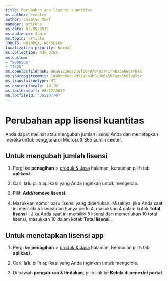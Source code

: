 ```yaml
---
title: Perubahan app lisensi kuantitas
ms.author: cmcatee
author: cmcatee-MSFT
manager: mnirkhe
ms.date: 07/09/2019
ms.audience: Admin
ms.topic: article
ROBOTS: NOINDEX, NOFOLLOW
localization_priority: Normal
ms.collection: Adm_O365
ms.custom:
- "9000568"
- "2425"
ms.openlocfilehash: 86a61336da218fb64876401741f4babe8958f64c
ms.sourcegitcommit: 1d98db8acb9959aba3b5e308a567ade6b62da56c
ms.translationtype: MT
ms.contentlocale: id-ID
ms.lasthandoff: 08/22/2019
ms.locfileid: "36519770"
---
```

# <a name="change-app-license-quantity"></a>Perubahan app lisensi kuantitas

Anda dapat melihat atau mengubah jumlah lisensi Anda dan menetapkan mereka untuk pengguna di Microsoft 365 admin center. 

## <a name="to-change-license-quantity"></a>Untuk mengubah jumlah lisensi

1. Pergi ke **penagihan** > [produk & Jasa](https://go.microsoft.com/fwlink/p/?linkid=842054) halaman, kemudian pilih tab **aplikasi** .

2. Cari, lalu pilih aplikasi yang Anda inginkan untuk mengelola.  

3. Pilih **Add/remove lisensi**.

4. Masukkan nomor baru lisensi yang diperlukan. Misalnya, jika Anda saat ini memiliki 5 lisensi dan hanya perlu 4, masukkan 4 dalam kotak **Total lisensi** . Jika Anda saat ini memiliki 5 lisensi dan memerlukan 10 total lisensi, masukkan 10 dalam kotak **Total lisensi** .

## <a name="to-assign-app-licenses"></a>Untuk menetapkan lisensi app

1. Pergi ke **penagihan** > [produk & Jasa](https://go.microsoft.com/fwlink/p/?linkid=842054) halaman, kemudian pilih tab **aplikasi** .

2. Cari, lalu pilih aplikasi yang Anda inginkan untuk mengelola.  

3. Di bawah **pengaturan & tindakan**, pilih link ke **Kelola di penerbit portal**.